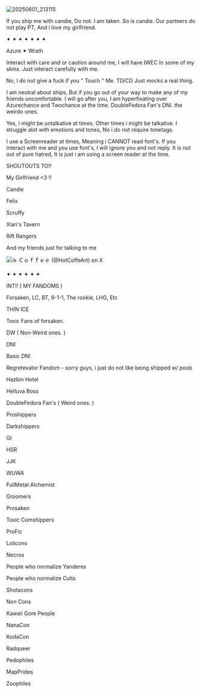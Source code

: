 

![20250601_213115](https://github.com/user-attachments/assets/dfd83eff-e1e5-4750-bdaf-9c49007b4fa7)


If you ship me with candie, Do not. I am taken. So is candie. Our partners do not play PT, And i love my girlfriend.

✦ ✦ ✦ ✦ ✦ ✦ ✦

Azure ✦ Wrath

Interact with care and or caution around me, I will have IWEC In some of my skins. Just interact carefully with me.

  No, I do not give a fuck if you " Touch " Me. TD/CD Just mocks a real thing. 

I am neutral about ships, But if you go out of your way to make any of my friends uncomfortable. I will go after you, I am hyperfixating over Azurechance and Twochance at the time. DoubleFedora Fan's DNI. the weirdo ones.

Yes, I might be untalkative at times. Other times i might be talkative. I struggle alot with emotions and tones, No i do not require tonetags. 

I use a Screenreader at times, Meaning i CANNOT read font's. If you interact with me and you use font's, I will ignore you and not reply. It is not out of pure hatred, It is just i am using a screen reader at the time.

SHOUTOUTS TO!!

My Girlfriend <3 !!

Candie

Felix

Scruffy

Xian's Tavern

Rift Rangers

And my friends just for talking to me
 
![☕️ Ｃｏｆｆｅｅ (@HotCoffeArt) on X](https://github.com/user-attachments/assets/1590e46a-5d72-4645-bb04-f9176b2642be)

✦ ✦ ✦ ✦ ✦ ✦


INT!! ( MY FANDOMS )

Forsaken, LC, BT, 9-1-1, The rookie, LHG, Etc

THIN ICE

Toxic Fans of forsaken.

DW ( Non-Weird ones. )


DNI

Basic DNI

Regretevator Fandom - sorry guys, i just do not like being shipped w/ poob

Hazbin Hotel

Helluva Boss

DoubleFedora Fan's ( Weird ones. )

Proshippers

Darkshippers

GI

HSR

JJK

WUWA

FullMetal Alchemist

Groomers

Prosaken

Toxic Comshippers

ProFic

Lolicons

Necros

People who normalize Yanderes

People who normalize Cults

Shotacons

Non Cons

Kawaii Gore People

NanaCon

KodaCon

Radqueer

Pedophiles

MapPrides

Zoophiles




